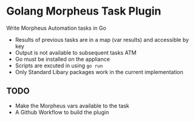 # Golang Morpheus Task Plugin

Write Morpheus Automation tasks in Go

- Results of previous tasks are in a map (var results) and accessible by key
- Output is not available to subsequent tasks ATM
- Go must be installed on the appliance
- Scripts are excuted in using `go run`
- Only Standard Libary packages work in the current implementation

## TODO
- Make the Morpheus vars available to the task
- A Github Workflow to build the plugin
